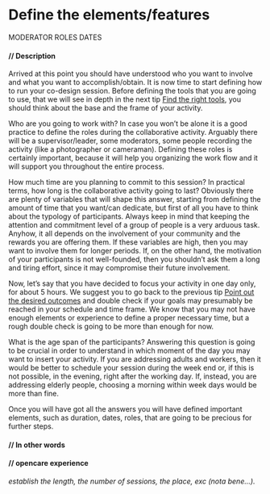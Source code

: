 # Define the elements/features

MODERATOR ROLES DATES

#### **// Description**
Arrived at this point you should have understood who you want to involve and what you want to accomplish/obtain. It is now time to start defining how to run your co-design session.
Before defining the tools that you are going to use, that we will see in depth in the next tip [Find the right tools](find_the_right_tools.md), you should think about the base and the frame of your activity.

Who are you going to work with?
In case you won’t be alone it is a good practice to define the roles during the collaborative activity. Arguably there will be a supervisor/leader, some moderators, some people recording the activity (like a photographer or cameraman). Defining these roles is certainly important, because it will help you organizing the work flow and it will support you throughout the entire process.

How much time are you planning to commit to this session?
In practical terms, how long is the collaborative activity going to last? Obviously there are plenty of variables that will shape this answer, starting from defining the amount of time that you want/can dedicate, but first of all you have to think about the typology of participants.
Always keep in mind that keeping the attention and commitment level of a group of people is a very arduous task. Anyhow, it all depends on the involvement of your community and the rewards you are offering them. If these variables are high, then you may want to involve them for longer periods. If, on the other hand, the motivation of your participants is not well-founded, then you shouldn’t ask them a long and tiring effort, since it may compromise their future involvement.

Now, let’s say that you have decided to focus your activity in one day only, for about 5 hours. We suggest you to go back to the previous tip [Point out the desired outcomes](point_out_the_desired_outcomes.md) and double check if your goals may presumably be reached in your schedule and time frame.
We know that you may not have enough elements or experience to define a proper necessary time, but a rough double check is going to be more than enough for now.

What is the age span of the participants?
Answering this question is going to be crucial in order to understand in which moment of the day you may want to insert your activity. If you are addressing adults and workers, then it would be better to schedule your session during the week end or, if this is not possible, in the evening, right after the working day.
If, instead, you are addressing elderly people, choosing a morning within week days would be more than fine.

Once you will have got all the answers you will have defined important elements, such as duration, dates, roles, that are going to be precious for further steps.
#### **// In other words**

#### **// opencare experience**


*establish the length, the number of sessions, the place, exc (nota bene...).*